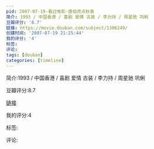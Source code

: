 ```yaml
---
pid: 2007-07-19-看过电影-唐伯虎点秋香
简介: 1993 / 中国香港 / 喜剧 爱情 古装 / 李力持 / 周星驰 巩俐
豆瓣评分: '8.7'
链接: https://movie.douban.com/subject/1306249/
创建时间: '2007-07-19 21:25:44'
我的评分: '4'
标签:
评论:
tags: [douban]
categories: [timeline]
---
```

简介:1993 / 中国香港 / 喜剧 爱情 古装 / 李力持 / 周星驰 巩俐

豆瓣评分:8.7

[链接](https://movie.douban.com/subject/1306249/)

我的评分:4

标签:

评论:

